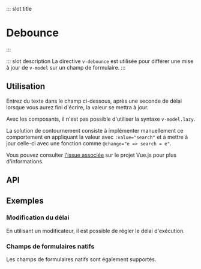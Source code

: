 ::: slot title
# Debounce
:::

::: slot description
La directive `v-debounce` est utilisée pour différer une mise à jour de `v-model` sur un champ de formulaire.
:::

## Utilisation

Entrez du texte dans le champ ci-dessous, après une seconde de délai lorsque vous aurez fini d'écrire, la valeur se mettra à jour.

<DocExample
  eager
  file="directives/debounce/examples/debounce"
/>

<DocInfo>

Avec les composants, il n'est pas possible d'utiliser la syntaxe `v-model.lazy`.

La solution de contournement consiste à implémenter manuellement ce comportement en appliquant la valeur avec `:value="search"` et à mettre à jour celle-ci avec une fonction comme `@change="e => search = e"`.

Vous pouvez consulter [l'issue associée](https://github.com/vuejs/vue/issues/6914) sur le projet Vue.js pour plus d'informations.

</DocInfo>

## API

<DocApi
  :value="['v-debounce']"
  :api="{
    'v-debounce': {
      options: [{
        name: 'value',
        defaultValue: 'undefined',
        type: 'function',
        description: 'Fonction exécutée après le délai. Par défaut un évènement `change` sera émit.'
      },
      {
        name: 'arg:time',
        defaultValue: '500',
        type: 'number',
        description: 'Nombre de millisecondes à attendre avant d\'appeler la fonction `value` ou d\'émettre un événement.'
      }]
    }
  }"
/>

## Exemples

### Modification du délai

En utilisant un modificateur, il est possible de régler le délai d'exécution.

<DocExample file="directives/debounce/examples/debounce-arg" />

### Champs de formulaires natifs

Les champs de formulaires natifs sont également supportés.

<DocExample file="directives/debounce/examples/debounce-native" />
